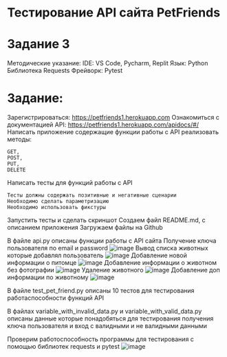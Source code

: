 # Тестирование API сайта PetFriends

# Задание 3 

Методические указание:
IDE: VS Code, Pycharm, Replit
Язык: Python
Библиотека Requests
Фрейворк: Pytest
# Задание:
Зарегистрироваться: https://petfriends1.herokuapp.com
Ознакомиться с документацией API: https://petfriends1.herokuapp.com/apidocs/#/
Написать приложение содержащие функции работы с API реализовать методы:

    GET, 
    POST, 
    PUT, 
    DELETE
    
Написать тесты для функций работы с API

    Тесты должны содержать позитивные и негативные сценарии
    Необходимо сделать параметризацию
    Необходимо использовать фикстуры 
    
Запустить  тесты и сделать скриншот
Создаем файл README.md, с описанием приложения
Загружаем файлы на Github


    
В файле api.py описаны функции работы с API сайта
Получение ключа пользователя по email и password
![image](https://user-images.githubusercontent.com/68331365/147490326-8d2a8155-c0e8-48fd-a5f8-5ab6ccd3d24c.png)
Вывод списка животных которые добавлял пользователь
![image](https://user-images.githubusercontent.com/68331365/147490365-85cde693-18f8-4323-af96-302617cf6ab3.png)
Добавление новой информации о питомце
![image](https://user-images.githubusercontent.com/68331365/147490449-d5ed7629-66d2-4399-8014-2ec0c7ef7dd0.png)
Добавление информации о животном без фотографии
![image](https://user-images.githubusercontent.com/68331365/147490495-0ac1ad47-1059-49f8-a82d-f8e2b5244618.png)
Удаление животного
![image](https://user-images.githubusercontent.com/68331365/147490520-95d96865-862e-4691-9c3c-d9ea40faa770.png)
Добавление доп информации по животному
![image](https://user-images.githubusercontent.com/68331365/147490568-571b308f-bc84-4247-b3e7-c32106f6ab82.png)

В файле test_pet_friend.py описаны 10 тестов для тестирования работаспособности функций API

В файлах variable_with_invalid_data.py и variable_with_valid_data.py описаны данные которые понадобяться для тестирования получения ключа пользователя и вход с валидными и не валидными данными

Проверим работоспособность программы для тестирования с помощью библиотек requests и pytest
![image](https://user-images.githubusercontent.com/68331365/147491277-bfb986a6-837b-49b4-9fff-c2bff3dc7a31.png)


